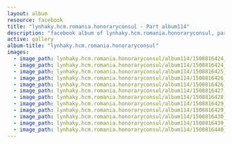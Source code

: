 ```yaml
---
layout: album
resource: facebook
title: "lynhaky.hcm.romania.honoraryconsul - Part album114"
description: "facebook album of lynhaky.hcm.romania.honoraryconsul, part album114."
active: gallery
album-title: "lynhaky.hcm.romania.honoraryconsul"
images:
  - image_path: lynhaky.hcm.romania.honoraryconsul/album114/1508816424_mrat3658.jpg
  - image_path: lynhaky.hcm.romania.honoraryconsul/album114/1508816424_mrat3664.jpg
  - image_path: lynhaky.hcm.romania.honoraryconsul/album114/1508816425_mrat3719.jpg
  - image_path: lynhaky.hcm.romania.honoraryconsul/album114/1508816426_mrat3740.jpg
  - image_path: lynhaky.hcm.romania.honoraryconsul/album114/1508816426_mrat3758.jpg
  - image_path: lynhaky.hcm.romania.honoraryconsul/album114/1508816427_mrat3784.jpg
  - image_path: lynhaky.hcm.romania.honoraryconsul/album114/1508816428_mrat3883.jpg
  - image_path: lynhaky.hcm.romania.honoraryconsul/album114/1508816429_mrat3894.jpg
  - image_path: lynhaky.hcm.romania.honoraryconsul/album114/1508816429_mrat3941.jpg
  - image_path: lynhaky.hcm.romania.honoraryconsul/album114/1508816430_mrat3945.jpg
  - image_path: lynhaky.hcm.romania.honoraryconsul/album114/1508816439_mrat4341.jpg
  - image_path: lynhaky.hcm.romania.honoraryconsul/album114/1508816440_mrat4348.jpg
---
```

